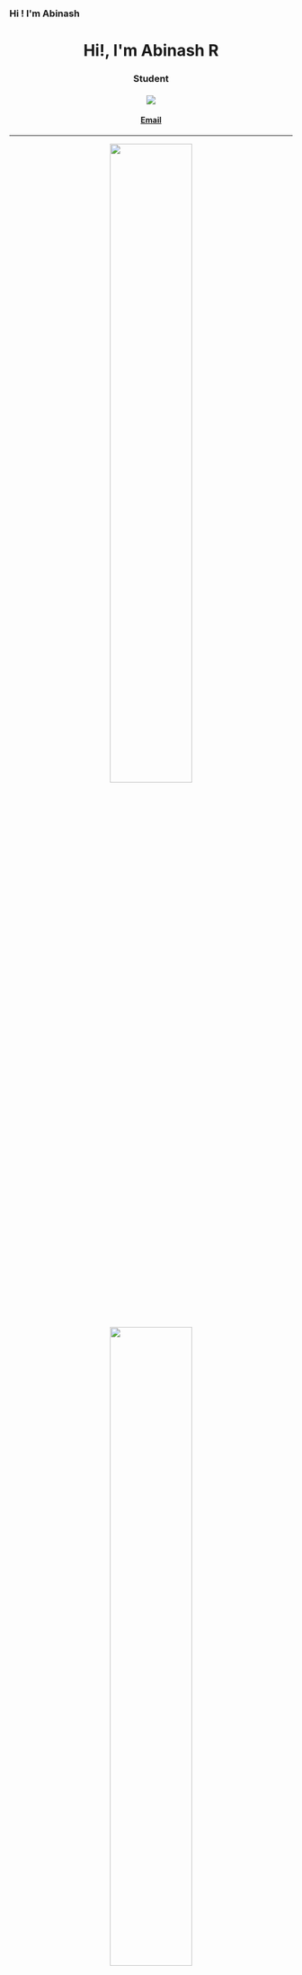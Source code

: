 ### Hi ! I'm Abinash 

<p align="center">
 <h1 align="center">Hi!, I'm Abinash R </h1>
 <h3 align="center">Student</h3>
</p>

<h4 align="center"> 
  <img src="https://komarev.com/ghpvc/?username=abinash2263&style=flat-square&color=brightgreen">
</h4>

<h4 align="center"><a href="mailto:abinashraja4364@gmail.com"> Email </a></h4>

<hr>

<p align="center"><a href="https://github.com/anuraghazra/github-readme-stats" target="_blank">
  <img width="54%" src="https://github-readme-stats.vercel.app/api?username=abinash2263&theme=onedark"/>
  <img width="54%" src="https://github-readme-stats.vercel.app/api/top-langs/?username=abinash2263&theme=onedark&layout=compact&langs_count=10"/>
</a></p>
